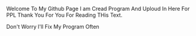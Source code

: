 Welcome To My Github Page I am Cread Program And Uploud In Here For PPL Thank You For You For Reading THis Text.

Don't Worry l'll Fix My Program Often

